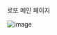 로또 메인 페이지

![image](https://github.com/tlakd/teamtest/assets/134483851/2e98b430-95d2-40df-aaf2-82c390120b6a)

